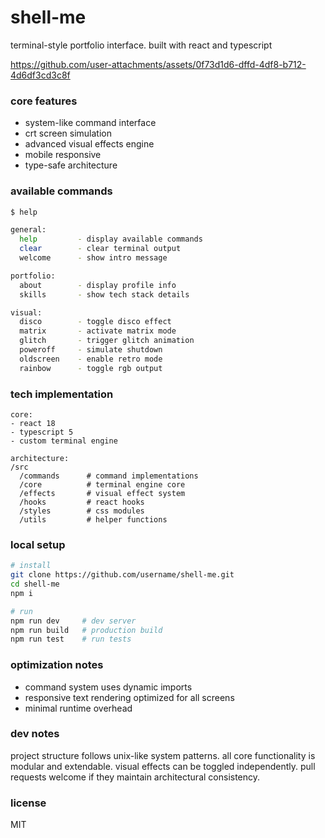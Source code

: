 # shell-me
terminal-style portfolio interface. built with react and typescript

https://github.com/user-attachments/assets/0f73d1d6-dffd-4df8-b712-4d6df3cd3c8f
### core features
- system-like command interface
- crt screen simulation
- advanced visual effects engine
- mobile responsive
- type-safe architecture

### available commands
```bash
$ help

general:
  help         - display available commands
  clear        - clear terminal output
  welcome      - show intro message

portfolio:
  about        - display profile info
  skills       - show tech stack details

visual:
  disco        - toggle disco effect
  matrix       - activate matrix mode
  glitch       - trigger glitch animation
  poweroff     - simulate shutdown
  oldscreen    - enable retro mode
  rainbow      - toggle rgb output
 ```

### tech implementation
```
core:
- react 18
- typescript 5
- custom terminal engine

architecture:
/src
  /commands      # command implementations
  /core          # terminal engine core
  /effects       # visual effect system
  /hooks         # react hooks
  /styles        # css modules
  /utils         # helper functions
```

### local setup
```bash
# install
git clone https://github.com/username/shell-me.git
cd shell-me
npm i

# run
npm run dev     # dev server
npm run build   # production build
npm run test    # run tests
```

### optimization notes
- command system uses dynamic imports
- responsive text rendering optimized for all screens
- minimal runtime overhead

### dev notes
project structure follows unix-like system patterns. all core functionality is modular and extendable. visual effects can be toggled independently.
pull requests welcome if they maintain architectural consistency.

### license
MIT
